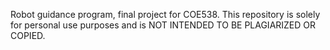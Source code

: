 Robot guidance program, final project for COE538. This repository is solely for personal use purposes and is NOT INTENDED TO BE PLAGIARIZED OR COPIED.
